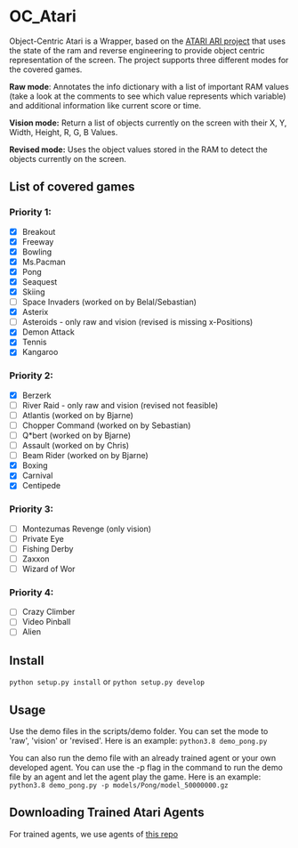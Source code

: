 # OC_Atari

Object-Centric Atari is a Wrapper, based on the [ATARI ARI project](https://github.com/mila-iqia/atari-representation-learning) that uses the state of the ram and reverse engineering to provide object centric representation of the screen. The project supports three different modes for the covered games.

**Raw mode**: Annotates the info dictionary with a list of important RAM values (take a look at the comments to see which value represents which variable) and additional information like current score or time.

**Vision mode:** Return a list of objects currently on the screen with their X, Y, Width, Height, R, G, B Values. 

**Revised mode:** Uses the object values stored in the RAM to detect the objects currently on the screen.


## List of covered games

### Priority 1:
- [x]  Breakout
- [x]  Freeway
- [x]  Bowling
- [x]  Ms.Pacman
- [x]  Pong
- [x]  Seaquest
- [x]  Skiing
- [ ]  Space Invaders (worked on by Belal/Sebastian)
- [x]  Asterix
- [ ]  Asteroids - only raw and vision (revised is missing x-Positions)
- [x]  Demon Attack
- [x]  Tennis 
- [x]  Kangaroo

### Priority 2:
- [x]  Berzerk
- [ ]  River Raid - only raw and vision (revised not feasible)
- [ ]  Atlantis (worked on by Bjarne)
- [ ]  Chopper Command (worked on by Sebastian)
- [ ]  Q*bert (worked on by Bjarne)
- [ ]  Assault (worked on by Chris)
- [ ]  Beam Rider (worked on by Bjarne)
- [x]  Boxing
- [x]  Carnival
- [x]  Centipede

### Priority 3:
- [ ]  Montezumas Revenge (only vision)
- [ ]  Private Eye
- [ ]  Fishing Derby
- [ ]  Zaxxon
- [ ]  Wizard of Wor

### Priority 4:
- [ ]  Crazy Climber
- [ ]  Video Pinball
- [ ]  Alien

## Install
`python setup.py install` or `python setup.py develop`


## Usage
Use the demo files in the scripts/demo folder. You can set the mode to 'raw', 'vision' or 'revised'.
Here is an example:
`python3.8 demo_pong.py`

You can also run the demo file with an already trained agent or your own developed agent. You can use the -p flag in the command to run the demo file by an agent and let the agent play the game.
Here is an example: 
`python3.8 demo_pong.py -p models/Pong/model_50000000.gz`


## Downloading Trained Atari Agents
For trained agents, we use agents of [this repo](https://github.com/floringogianu/atari-agents)

